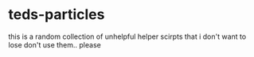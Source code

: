 # teds-particles
this is a random collection of unhelpful helper scirpts that i don't want to lose
don't use them.. please

